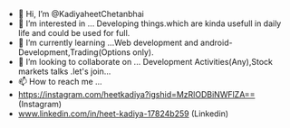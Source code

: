 - 👋 Hi, I’m @KadiyaheetChetanbhai
- 👀 I’m interested in ...   Developing things.which are kinda usefull in daily life and could be used for full.
- 🌱 I’m currently learning ...Web development and android-Development,Trading(Options only).
- 💞️ I’m looking to collaborate on ...  Development Activities(Any),Stock markets talks .let's join...
- 📫 How to reach me ...
-  https://instagram.com/heetkadiya?igshid=MzRlODBiNWFlZA==   (Instagram)
-  www.linkedin.com/in/heet-kadiya-17824b259                  (Linkedin)   

<!---
KadiyaheetChetanbhai/KadiyaheetChetanbhai is a ✨ special ✨ repository because its `README.md` (this file) appears on your GitHub profile.
You can click the Preview link to take a look at your changes.
--->
